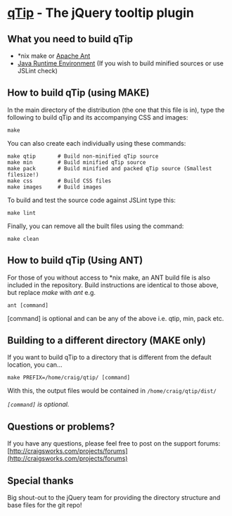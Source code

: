 [qTip](http://craigsworks.com/projects/qtip/) - The jQuery tooltip plugin
================================

What you need to build qTip
---------------------------------------
* *nix make or [Apache Ant](http://ant.apache.org/bindownload.cgi)
* [Java Runtime Environment](http://java.sun.com/javase/downloads/index.jsp) (If you wish to build minified sources or use JSLint check)


How to build qTip (using MAKE)
------------------------

In the main directory of the distribution (the one that this file is in), type
the following to build qTip and its accompanying CSS and images:

	make

You can also create each individually using these commands:

	make qtip		# Build non-minified qTip source
	make min 		# Build minified qTip source
	make pack		# Build minified and packed qTip source (Smallest filesize!)
	make css 		# Build CSS files
	make images		# Build images

To build and test the source code against JSLint type this:

	make lint

Finally, you can remove all the built files using the command:

	make clean


How to build qTip (Using ANT)
------------------------

For those of you without access to *nix make, an ANT build file is also included in the repository. Build instructions are identical to
those above, but replace _make_ with _ant_ e.g.

	ant [command]
	
[command] is optional and can be any of the above i.e. qtip, min, pack etc.


Building to a different directory (MAKE only)
----------------------------------

If you want to build qTip to a directory that is different from the default location, you can...

	make PREFIX=/home/craig/qtip/ [command]
	
With this, the output files would be contained in `/home/craig/qtip/dist/`

*`[command]` is optional.*


Questions or problems?
----------------------

If you have any questions, please feel free to post on the support forums:
[http://craigsworks.com/projects/forums](http://craigsworks.com/projects/forums)


Special thanks
--------------
Big shout-out to the jQuery team for providing the directory structure and base files for the git repo!